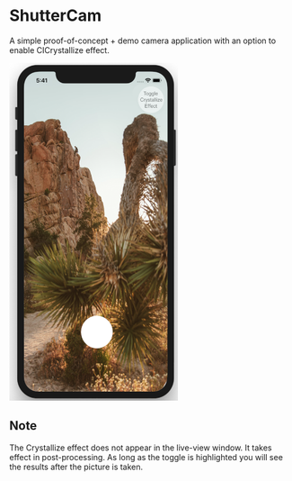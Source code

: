 # ShutterCam
A simple proof-of-concept + demo camera application with an option to enable CICrystallize effect.

<img src="/Screenshot/Screenshot.png" alt="drawing" width="300" height="600"/>

## Note
The Crystallize effect does not appear in the live-view window. It takes effect in post-processing. As long as the toggle is highlighted you will see the results after the picture is taken.
